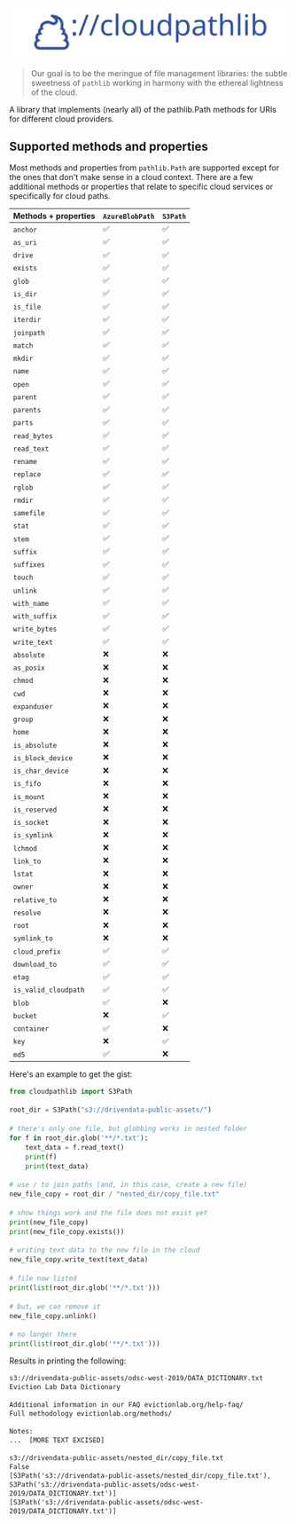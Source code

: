 ![](docs/docs/logo.svg)

> Our goal is to be the meringue of file management libraries: the subtle sweetness of `pathlib` working in harmony with the ethereal lightness of the cloud.

A library that implements (nearly all) of the pathlib.Path methods for URIs for different cloud providers.

## Supported methods and properties

Most methods and properties from `pathlib.Path` are supported except for the ones that don't make sense in a cloud context. There are a few additional methods or properties that relate to specific cloud services or specifically for cloud paths.

| Methods + properties   | `AzureBlobPath`   | `S3Path`   |
|:-----------------------|:------------------|:-----------|
| `anchor`               | ✅                | ✅         |
| `as_uri`               | ✅                | ✅         |
| `drive`                | ✅                | ✅         |
| `exists`               | ✅                | ✅         |
| `glob`                 | ✅                | ✅         |
| `is_dir`               | ✅                | ✅         |
| `is_file`              | ✅                | ✅         |
| `iterdir`              | ✅                | ✅         |
| `joinpath`             | ✅                | ✅         |
| `match`                | ✅                | ✅         |
| `mkdir`                | ✅                | ✅         |
| `name`                 | ✅                | ✅         |
| `open`                 | ✅                | ✅         |
| `parent`               | ✅                | ✅         |
| `parents`              | ✅                | ✅         |
| `parts`                | ✅                | ✅         |
| `read_bytes`           | ✅                | ✅         |
| `read_text`            | ✅                | ✅         |
| `rename`               | ✅                | ✅         |
| `replace`              | ✅                | ✅         |
| `rglob`                | ✅                | ✅         |
| `rmdir`                | ✅                | ✅         |
| `samefile`             | ✅                | ✅         |
| `stat`                 | ✅                | ✅         |
| `stem`                 | ✅                | ✅         |
| `suffix`               | ✅                | ✅         |
| `suffixes`             | ✅                | ✅         |
| `touch`                | ✅                | ✅         |
| `unlink`               | ✅                | ✅         |
| `with_name`            | ✅                | ✅         |
| `with_suffix`          | ✅                | ✅         |
| `write_bytes`          | ✅                | ✅         |
| `write_text`           | ✅                | ✅         |
| `absolute`             | ❌                | ❌         |
| `as_posix`             | ❌                | ❌         |
| `chmod`                | ❌                | ❌         |
| `cwd`                  | ❌                | ❌         |
| `expanduser`           | ❌                | ❌         |
| `group`                | ❌                | ❌         |
| `home`                 | ❌                | ❌         |
| `is_absolute`          | ❌                | ❌         |
| `is_block_device`      | ❌                | ❌         |
| `is_char_device`       | ❌                | ❌         |
| `is_fifo`              | ❌                | ❌         |
| `is_mount`             | ❌                | ❌         |
| `is_reserved`          | ❌                | ❌         |
| `is_socket`            | ❌                | ❌         |
| `is_symlink`           | ❌                | ❌         |
| `lchmod`               | ❌                | ❌         |
| `link_to`              | ❌                | ❌         |
| `lstat`                | ❌                | ❌         |
| `owner`                | ❌                | ❌         |
| `relative_to`          | ❌                | ❌         |
| `resolve`              | ❌                | ❌         |
| `root`                 | ❌                | ❌         |
| `symlink_to`           | ❌                | ❌         |
| `cloud_prefix`         | ✅                | ✅         |
| `download_to`          | ✅                | ✅         |
| `etag`                 | ✅                | ✅         |
| `is_valid_cloudpath`   | ✅                | ✅         |
| `blob`                 | ✅                | ❌         |
| `bucket`               | ❌                | ✅         |
| `container`            | ✅                | ❌         |
| `key`                  | ❌                | ✅         |
| `md5`                  | ✅                | ❌         |


Here's an example to get the gist:

```python
from cloudpathlib import S3Path

root_dir = S3Path("s3://drivendata-public-assets/")

# there's only one file, but globbing works in nested folder
for f in root_dir.glob('**/*.txt'):
    text_data = f.read_text()
    print(f)
    print(text_data)

# use / to join paths (and, in this case, create a new file)
new_file_copy = root_dir / "nested_dir/copy_file.txt"

# show things work and the file does not exist yet
print(new_file_copy)
print(new_file_copy.exists())

# writing text data to the new file in the cloud
new_file_copy.write_text(text_data)

# file now listed
print(list(root_dir.glob('**/*.txt')))

# but, we can remove it
new_file_copy.unlink()

# no longer there
print(list(root_dir.glob('**/*.txt')))

```

Results in printing the following:

```
s3://drivendata-public-assets/odsc-west-2019/DATA_DICTIONARY.txt
Eviction Lab Data Dictionary

Additional information in our FAQ evictionlab.org/help-faq/
Full methodology evictionlab.org/methods/

Notes:
...  [MORE TEXT EXCISED]

s3://drivendata-public-assets/nested_dir/copy_file.txt
False
[S3Path('s3://drivendata-public-assets/nested_dir/copy_file.txt'), S3Path('s3://drivendata-public-assets/odsc-west-2019/DATA_DICTIONARY.txt')]
[S3Path('s3://drivendata-public-assets/odsc-west-2019/DATA_DICTIONARY.txt')]

```
